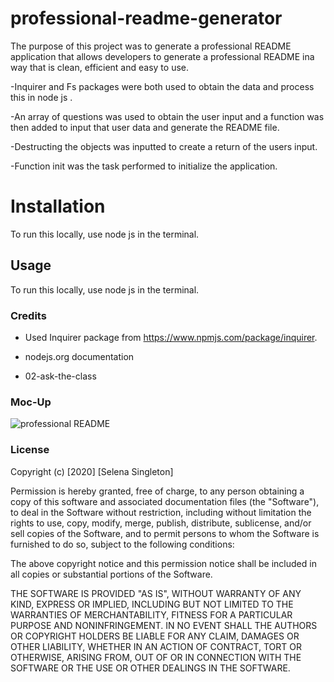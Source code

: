 # professional-readme-generator

The purpose of this project was to generate a professional README application that allows developers to generate a professional README ina way that is clean, efficient and easy to use. 

-Inquirer and Fs packages were both used to obtain the data and process this in node js . 

-An array of questions was used to obtain the user input and a function was then added to input that user data and generate the README file. 

-Destructing the objects was inputted to create a return of the users input. 

-Function init was the task performed to initialize the application. 

 # Installation

To run this locally, use node js in the terminal.  

## Usage

To run this locally, use node js in the terminal. 

### Credits

* Used Inquirer package from https://www.npmjs.com/package/inquirer.

* nodejs.org documentation 

* 02-ask-the-class  

### Moc-Up

![professional README]()

### License 

Copyright (c) [2020] [Selena Singleton]

Permission is hereby granted, free of charge, to any person obtaining a copy
of this software and associated documentation files (the "Software"), to deal
in the Software without restriction, including without limitation the rights
to use, copy, modify, merge, publish, distribute, sublicense, and/or sell
copies of the Software, and to permit persons to whom the Software is
furnished to do so, subject to the following conditions:

The above copyright notice and this permission notice shall be included in all
copies or substantial portions of the Software.

THE SOFTWARE IS PROVIDED "AS IS", WITHOUT WARRANTY OF ANY KIND, EXPRESS OR
IMPLIED, INCLUDING BUT NOT LIMITED TO THE WARRANTIES OF MERCHANTABILITY,
FITNESS FOR A PARTICULAR PURPOSE AND NONINFRINGEMENT. IN NO EVENT SHALL THE
AUTHORS OR COPYRIGHT HOLDERS BE LIABLE FOR ANY CLAIM, DAMAGES OR OTHER
LIABILITY, WHETHER IN AN ACTION OF CONTRACT, TORT OR OTHERWISE, ARISING FROM,
OUT OF OR IN CONNECTION WITH THE SOFTWARE OR THE USE OR OTHER DEALINGS IN THE
SOFTWARE.